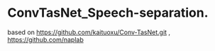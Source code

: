 # ConvTasNet_Speech-separation.

based on https://github.com/kaituoxu/Conv-TasNet.git , https://github.com/naplab
